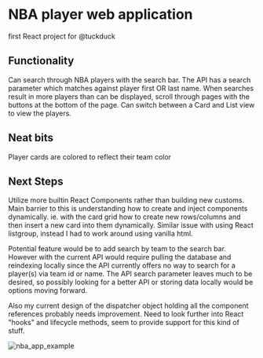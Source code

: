 # NBA player web application
first React project for @tuckduck
## Functionality
Can search through NBA players with the search bar. The API has a search parameter which matches against player first OR last name.
When searches result in more players than can be displayed, scroll through pages with the buttons at the bottom of the page. 
Can switch between a Card and List view to view the players.
## Neat bits
Player cards are colored to reflect their team color
## Next Steps
Utilize more builtin React Components rather than building new customs. Main barrier to this is understanding how to create and inject 
components dynamically. ie. with the card grid how to create new rows/columns and then insert a new card into them dynamically. Similar
issue with using React listgroup, instead I had to work around using vanilla html.

Potential feature would be to add search by team to the search bar. However with the current API would require pulling the database and 
reindexing locally since the API currently offers no way to search for a player(s) via team id or name. The API search parameter leaves
much to be desired, so possibly looking for a better API or storing data locally would be options moving forward.

Also my current design of the dispatcher object holding all the component references probably needs improvement. Need to look further
into React "hooks" and lifecycle methods, seem to provide support for this kind of stuff.

![nba_app_example](https://user-images.githubusercontent.com/42545096/116763290-e5eab780-a9e2-11eb-9bce-94c7e61fe5c8.png)
